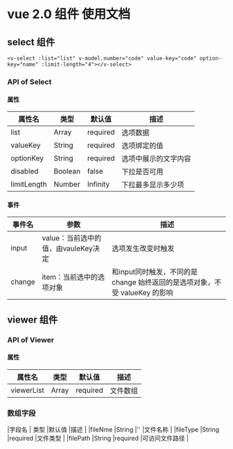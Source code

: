 # vue 2.0 组件 使用文档
## select 组件

`<v-select :list="list" v-model.number="code" value-key="code" option-key="name" :limit-length="4"></v-select>`

### API of Select

#### 属性

|属性名      | 类型  |默认值   |描述                |
|-----------|-------|---------|-------------------|
|list       |Array  |required |选项数据            |
|valueKey   |String |required |选项绑定的值         |
|optionKey  |String |required |选项中展示的文字内容  |
|disabled   |Boolean|false    |下拉是否可用         |
|limitLength|Number |Infinity |下拉最多显示多少项   |

#### 事件

|事件名 |参数                              |描述                                                                   |
|-------|---------------------------------|-----------------------------------------------------------------------|
|input  |value：当前选中的值，由vauleKey决定|选项发生改变时触发                                                       |
|change |item：当前选中的选项对象           |和input同时触发，不同的是 change 始终返回的是选项对象，不受 valueKey 的影响 |

## viewer 组件

### API of Viewer

#### 属性

|属性名      | 类型  |默认值   |描述                |
|-----------|-------|---------|-------------------|
|viewerList |Array  |required |文件数组            |

### 数组字段

|字段名      | 类型  |默认值   |描述           |
|fileNme    |String |''       |文件名称       |
|fileType   |String |required |文件类型       |
|filePath   |String |required |可访问文件路径  |



